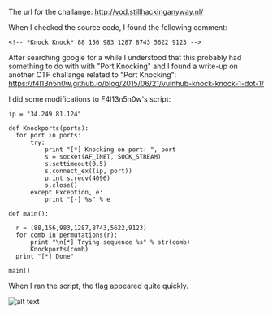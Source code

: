 The url for the challange: http://vod.stillhackinganyway.nl/

When I checked the source code, I found the following comment:

```<!-- *Knock Knock* 88 156 983 1287 8743 5622 9123 -->```

After searching google for a while I understood that this probably had something to do with with "Port Knocking" and I found a write-up on another CTF challange related to "Port Knocking": https://f4l13n5n0w.github.io/blog/2015/06/21/vulnhub-knock-knock-1-dot-1/

I did some modifications to F4l13n5n0w's script:
```
ip = "34.249.81.124"            

def Knockports(ports):
  for port in ports:
      try:
          print "[*] Knocking on port: ", port
          s = socket(AF_INET, SOCK_STREAM)
          s.settimeout(0.5)          
          s.connect_ex((ip, port))
          print s.recv(4096)
          s.close()
      except Exception, e:
          print "[-] %s" % e

def main():
  
  r = (88,156,983,1287,8743,5622,9123)
  for comb in permutations(r):      
      print "\n[*] Trying sequence %s" % str(comb)
      Knockports(comb)
  print "[*] Done"

main()
```
When I ran the script, the flag appeared quite quickly.

![alt text](https://i.imgur.com/g7HWJXJ.png)


